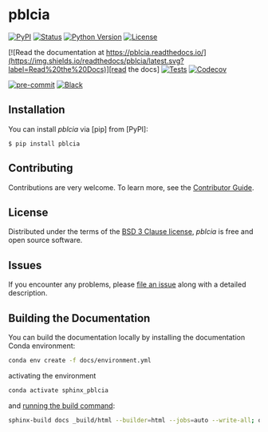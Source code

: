 # pblcia

[![PyPI](https://img.shields.io/pypi/v/pblcia.svg)][pypi status]
[![Status](https://img.shields.io/pypi/status/pblcia.svg)][pypi status]
[![Python Version](https://img.shields.io/pypi/pyversions/pblcia)][pypi status]
[![License](https://img.shields.io/pypi/l/pblcia)][license]

[![Read the documentation at https://pblcia.readthedocs.io/](https://img.shields.io/readthedocs/pblcia/latest.svg?label=Read%20the%20Docs)][read the docs]
[![Tests](https://github.com/RWTH-LTT/pblcia/actions/workflows/python-test.yml/badge.svg)][tests]
[![Codecov](https://codecov.io/gh/RWTH-LTT/pblcia/branch/main/graph/badge.svg)][codecov]

[![pre-commit](https://img.shields.io/badge/pre--commit-enabled-brightgreen?logo=pre-commit&logoColor=white)][pre-commit]
[![Black](https://img.shields.io/badge/code%20style-black-000000.svg)][black]

[pypi status]: https://pypi.org/project/pblcia/
[read the docs]: https://pblcia.readthedocs.io/
[tests]: https://github.com/RWTH-LTT/pblcia/actions?workflow=Tests
[codecov]: https://app.codecov.io/gh/RWTH-LTT/pblcia
[pre-commit]: https://github.com/pre-commit/pre-commit
[black]: https://github.com/psf/black

## Installation

You can install _pblcia_ via [pip] from [PyPI]:

```console
$ pip install pblcia
```

## Contributing

Contributions are very welcome.
To learn more, see the [Contributor Guide][Contributor Guide].

## License

Distributed under the terms of the [BSD 3 Clause license][License],
_pblcia_ is free and open source software.

## Issues

If you encounter any problems,
please [file an issue][Issue Tracker] along with a detailed description.


<!-- github-only -->

[command-line reference]: https://pblcia.readthedocs.io/en/latest/usage.html
[License]: https://github.com/RWTH-LTT/pblcia/blob/main/LICENSE
[Contributor Guide]: https://github.com/RWTH-LTT/pblcia/blob/main/CONTRIBUTING.md
[Issue Tracker]: https://github.com/RWTH-LTT/pblcia/issues


## Building the Documentation

You can build the documentation locally by installing the documentation Conda environment:

```bash
conda env create -f docs/environment.yml
```

activating the environment

```bash
conda activate sphinx_pblcia
```

and [running the build command](https://www.sphinx-doc.org/en/master/man/sphinx-build.html#sphinx-build):

```bash
sphinx-build docs _build/html --builder=html --jobs=auto --write-all; open _build/html/index.html
```